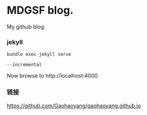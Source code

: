 # MDGSF blog.

My github blog.

### jekyll

```
bundle exec jekyll serve

--incremental
```

Now browse to http://localhost:4000

### 链接

https://github.com/Gaohaoyang/gaohaoyang.github.io